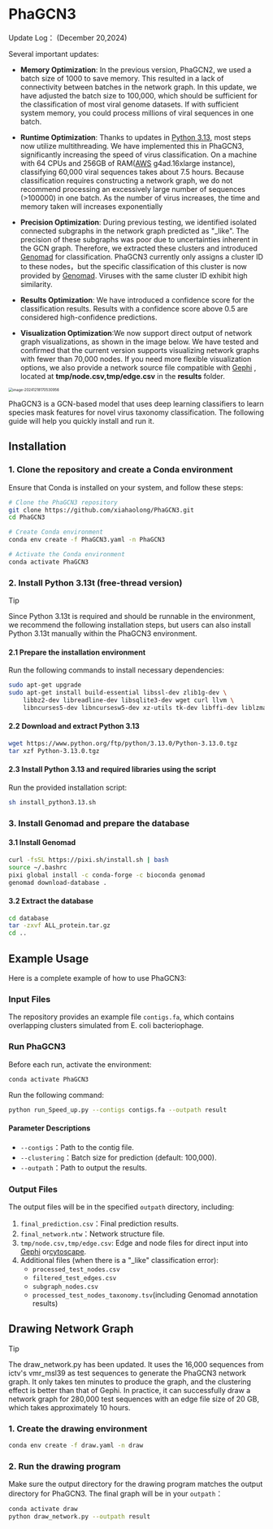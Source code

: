 # PhaGCN3 

Update Log： (December 20,2024)

Several important updates: 

* **Memory Optimization**: In the previous version, PhaGCN2, we used a batch size of 1000 to save memory. This resulted in a lack of connectivity between batches in the network graph. In this update, we have adjusted the batch size to 100,000, which should be sufficient for the classification of most viral genome datasets. If with sufficient system memory, you could process millions of viral sequences in one batch.

* **Runtime Optimization**: Thanks to updates in [Python 3.13](https://www.python.org/downloads/release/python-3130/?featured_on=pythonbytes), most steps now utilize multithreading. We have implemented this in PhaGCN3, significantly increasing the speed of virus classification. On a machine with 64 CPUs and 256GB of RAM([AWS](https://aws.amazon.com/) g4ad.16xlarge instance), classifying 60,000 viral sequences takes about 7.5 hours. Because classification requires constructing a network graph, we do not recommend processing an excessively large number of sequences (>100000) in one batch. As the number of virus increases, the time and memory taken will increases exponentially
* **Precision Optimization**: During previous testing, we identified isolated connected subgraphs in the network graph predicted as "_like".  The precision of these subgraphs was poor due to uncertainties inherent in the GCN graph.  Therefore, we extracted these clusters and introduced [Genomad](https://github.com/apcamargo/genomad/) for classification.  PhaGCN3 currently only assigns a cluster ID to these nodes，but the specific classification of this cluster is now provided by [Genomad](https://github.com/apcamargo/genomad/). Viruses with the same cluster ID exhibit high similarity.
* **Results Optimization**: We have introduced a confidence score for the classification results.  Results with a confidence score above 0.5 are considered high-confidence predictions.
* **Visualization Optimization**:We now support direct output of network graph visualizations, as shown in the image below. We have tested and confirmed that the current version supports visualizing network graphs with fewer than 70,000 nodes. If you need more flexible visualization options, we also provide a network source file compatible with [Gephi](https://gephi.org/) , located at **tmp/node.csv,tmp/edge.csv** in the **results** folder.

<img src="https://wenguang.oss-cn-hangzhou.aliyuncs.com/figure/typora-icon.png" alt="image-20241218170530956" style="zoom: 50%;" />

PhaGCN3 is a GCN-based model that uses deep learning classifiers to learn species mask features for novel virus taxonomy classification. The following guide will help you quickly install and run it.

## Installation

### 1. Clone the repository and create a Conda environment

Ensure that Conda is installed on your system, and follow these steps:

```bash
# Clone the PhaGCN3 repository
git clone https://github.com/xiahaolong/PhaGCN3.git
cd PhaGCN3

# Create Conda environment
conda env create -f PhaGCN3.yaml -n PhaGCN3

# Activate the Conda environment
conda activate PhaGCN3
```

### 2. Install Python 3.13t (free-thread version)

> [!TIP]
>
> Since Python 3.13t is required and should be runnable in the environment, we recommend the following installation steps, but users can also install Python 3.13t manually within the PhaGCN3 environment.



#### **2.1 Prepare the installation environment**

Run the following commands to install necessary dependencies:

```bash
sudo apt-get upgrade
sudo apt-get install build-essential libssl-dev zlib1g-dev \
    libbz2-dev libreadline-dev libsqlite3-dev wget curl llvm \
    libncurses5-dev libncursesw5-dev xz-utils tk-dev libffi-dev liblzma-dev
```

#### **2.2 Download and extract Python 3.13**

```bash
wget https://www.python.org/ftp/python/3.13.0/Python-3.13.0.tgz
tar xzf Python-3.13.0.tgz
```

#### **2.3 Install Python 3.13 and required libraries using the script**

Run the provided installation script:

```bash
sh install_python3.13.sh
```

### 3. Install Genomad and prepare the database

#### **3.1 Install Genomad**

```bash
curl -fsSL https://pixi.sh/install.sh | bash
source ~/.bashrc
pixi global install -c conda-forge -c bioconda genomad
genomad download-database .
```

#### **3.2 Extract the database**

```bash
cd database
tar -zxvf ALL_protein.tar.gz
cd ..
```

## Example Usage

Here is a complete example of how to use PhaGCN3:

### Input Files

The repository provides an example file `contigs.fa`, which contains overlapping clusters simulated from E. coli bacteriophage.

### Run PhaGCN3

Before each run, activate the environment:

```bash
conda activate PhaGCN3
```

Run the following command:

```bash
python run_Speed_up.py --contigs contigs.fa --outpath result
```

#### Parameter Descriptions

- `--contigs`：Path to the contig file.
- `--clustering`：Batch size for prediction (default: 100,000).
- `--outpath`：Path to output the results.

### Output Files

The output files will be in the specified `outpath` directory, including:

1. `final_prediction.csv`：Final prediction results.
2. `final_network.ntw`：Network structure file.
3. `tmp/node.csv,tmp/edge.csv`: Edge and node files for direct input into [Gephi](https://gephi.org/) or[cytoscape](https://cytoscape.org/).
4. Additional files (when there is a "_like" classification error):
   - `processed_test_nodes.csv`
   - `filtered_test_edges.csv`
   - `subgraph_nodes.csv`
   - `processed_test_nodes_taxonomy.tsv`(including Genomad annotation results)

## Drawing Network Graph

> [!TIP]
>
> The draw_network.py has been updated. It uses the 16,000 sequences from ictv's vmr_msl39 as test sequences to generate the PhaGCN3 network graph. It only takes ten minutes to produce the graph, and the clustering effect is better than that of Gephi. In practice, it can successfully draw a network graph for 280,000 test sequences with an edge file size of 20 GB, which takes approximately 10 hours.



### 1. Create the drawing environment

```bash
conda env create -f draw.yaml -n draw
```

### 2. Run the drawing program

Make sure the output directory for the drawing program matches the output directory for PhaGCN3. The final graph will be in your `outpath`：

```bash
conda activate draw
python draw_network.py --outpath result
```

